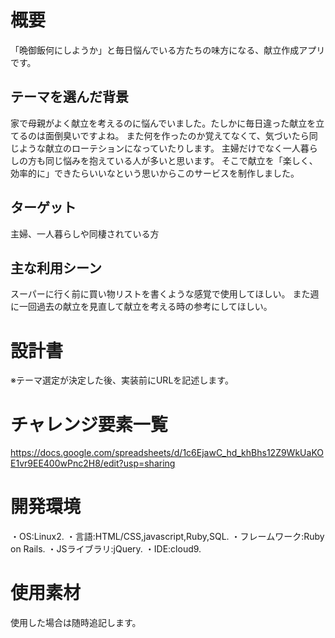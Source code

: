 # 概要
「晩御飯何にしようか」と毎日悩んでいる方たちの味方になる、献立作成アプリです。



## テーマを選んだ背景
家で母親がよく献立を考えるのに悩んでいました。たしかに毎日違った献立を立てるのは面倒臭いですよね。
また何を作ったのか覚えてなくて、気づいたら同じような献立のローテションになっていたりします。
主婦だけでなく一人暮らしの方も同じ悩みを抱えている人が多いと思います。
そこで献立を「楽しく、効率的に」できたらいいなという思いからこのサービスを制作しました。


## ターゲット
主婦、一人暮らしや同棲されている方


## 主な利用シーン
スーパーに行く前に買い物リストを書くような感覚で使用してほしい。
また週に一回過去の献立を見直して献立を考える時の参考にしてほしい。




# 設計書
※テーマ選定が決定した後、実装前にURLを記述します。



# チャレンジ要素一覧
https://docs.google.com/spreadsheets/d/1c6EjawC_hd_khBhs12Z9WkUaKOE1vr9EE400wPnc2H8/edit?usp=sharing



# 開発環境
・OS:Linux2.
・言語:HTML/CSS,javascript,Ruby,SQL.
・フレームワーク:Ruby on Rails.
・JSライブラリ:jQuery.
・IDE:cloud9.

# 使用素材
使用した場合は随時追記します。
